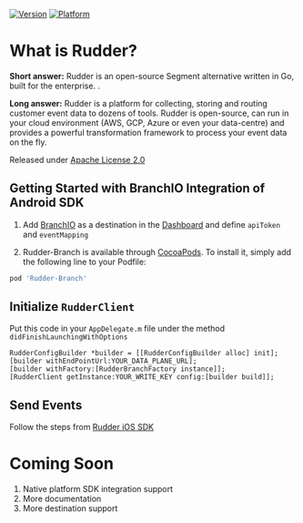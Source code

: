 [![Version](https://img.shields.io/cocoapods/v/Rudder-Branch.svg?style=flat)](https://cocoapods.org/pods/Rudder-Branch)
[![Platform](https://img.shields.io/cocoapods/p/Rudder-Branch.svg?style=flat)](https://cocoapods.org/pods/Rudder-Branch)

# What is Rudder?

**Short answer:**
Rudder is an open-source Segment alternative written in Go, built for the enterprise. .

**Long answer:**
Rudder is a platform for collecting, storing and routing customer event data to dozens of tools. Rudder is open-source, can run in your cloud environment (AWS, GCP, Azure or even your data-centre) and provides a powerful transformation framework to process your event data on the fly.

Released under [Apache License 2.0](https://www.apache.org/licenses/LICENSE-2.0)

## Getting Started with BranchIO Integration of Android SDK
1. Add [BranchIO](https://branch.io) as a destination in the [Dashboard](https://app.rudderlabs.com/) and define ```apiToken``` and ```eventMapping```

2. Rudder-Branch is available through [CocoaPods](https://cocoapods.org). To install it, simply add the following line to your Podfile:

```ruby
pod 'Rudder-Branch'
```

## Initialize ```RudderClient```
Put this code in your ```AppDelegate.m``` file under the method ```didFinishLaunchingWithOptions```
```
RudderConfigBuilder *builder = [[RudderConfigBuilder alloc] init];
[builder withEndPointUrl:YOUR_DATA_PLANE_URL];
[builder withFactory:[RudderBranchFactory instance]];
[RudderClient getInstance:YOUR_WRITE_KEY config:[builder build]];
```

## Send Events
Follow the steps from [Rudder iOS SDK](https://github.com/rudderlabs/rudder-sdk-ios)

# Coming Soon
1. Native platform SDK integration support
2. More documentation
3. More destination support